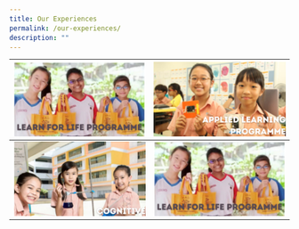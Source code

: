 ```yaml
---
title: Our Experiences
permalink: /our-experiences/
description: ""
---
```

| [![](/images/Learn%20for%20Life%20Programme.png)](https://staging.d21co4ykjghpsi.amplifyapp.com/our-experiences/llp/) | [![](/images/Applied%20Leaning%20Programme.png)](https://staging.d21co4ykjghpsi.amplifyapp.com/our-experiences/alp/)|
| -------- | -------- | 
| [![](/images/Cognitive.png)](https://staging.d21co4ykjghpsi.amplifyapp.com/our-experiences/cognitive/)  | ![](/images/Learn%20for%20Life%20Programme.png)  |